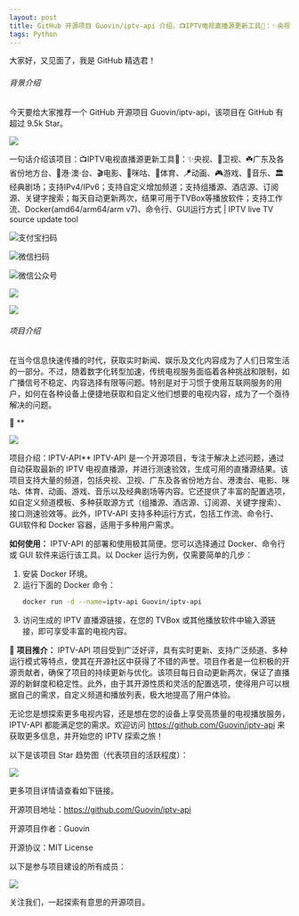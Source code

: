 ```yaml
---
layout: post
title: GitHub 开源项目 Guovin/iptv-api 介绍，📺IPTV电视直播源更新工具🚀：✨央视、📡卫视、☘️广东及各省份地方台、🌊港·澳·台、🎬电影、🎥咪咕、🏀体育、🪁动画、🎮游戏、🎵音乐、🏛经典剧场；支持IPv4/IPv6；支持自定义增加频道；支持组播源、酒店源、订阅源、关键字搜索；每天自动更新两次，结果可用于TVBox等播放软件；支持工作流、Docker(amd64/arm64/arm v7)、命令行、GUI运行方式 | IPTV live TV source update tool
tags: Python
---
```


大家好，又见面了，我是 GitHub 精选君！

###### 背景介绍

今天要给大家推荐一个 GitHub 开源项目 Guovin/iptv-api，该项目在 GitHub 有超过 9.5k Star。

![](https://stats.deeptrain.net/repo/Guovin/iptv-api/?theme=light)

一句话介绍该项目：📺IPTV电视直播源更新工具🚀：✨央视、📡卫视、☘️广东及各省份地方台、🌊港·澳·台、🎬电影、🎥咪咕、🏀体育、🪁动画、🎮游戏、🎵音乐、🏛经典剧场；支持IPv4/IPv6；支持自定义增加频道；支持组播源、酒店源、订阅源、关键字搜索；每天自动更新两次，结果可用于TVBox等播放软件；支持工作流、Docker(amd64/arm64/arm v7)、命令行、GUI运行方式 | IPTV live TV source update tool




![支付宝扫码](https://raw.githubusercontent.com/Guovin/iptv-api/master/./static/images/alipay.jpg)

![微信扫码](https://raw.githubusercontent.com/Guovin/iptv-api/master/./static/images/appreciate.jpg)

![微信公众号](https://raw.githubusercontent.com/Guovin/iptv-api/master/./static/images/qrcode.jpg)

![](https://raw.githubusercontent.com/Guovin/iptv-api/master/./static/images/logo.png)

![](https://raw.githubusercontent.com/Guovin/iptv-api/master/./docs/images/ui.png)


###### 项目介绍

在当今信息快速传播的时代，获取实时新闻、娱乐及文化内容成为了人们日常生活的一部分。不过，随着数字化转型加速，传统电视服务面临着各种挑战和限制，如广播信号不稳定、内容选择有限等问题。特别是对于习惯于使用互联网服务的用户，如何在各种设备上便捷地获取和自定义他们想要的电视内容，成为了一个亟待解决的问题。

🚀 **

![](https://raw.githubusercontent.com/ZhuPeng/pic/master/mac/compress_tmp-65f69a0fbc741de8e2a2908e6b77e2e8.png)

项目介绍：IPTV-API**
IPTV-API 是一个开源项目，专注于解决上述问题，通过自动获取最新的 IPTV 电视直播源，并进行测速验效，生成可用的直播源结果。该项目支持大量的频道，包括央视、卫视、广东及各省份地方台、港澳台、电影、咪咕、体育、动画、游戏、音乐以及经典剧场等内容。它还提供了丰富的配置选项，如自定义频道模板、多种获取源方式（组播源、酒店源、订阅源、关键字搜索）、接口测速验效等。此外，IPTV-API 支持多种运行方式，包括工作流、命令行、GUI软件和 Docker 容器，适用于多种用户需求。

**如何使用：**
IPTV-API 的部署和使用极其简便。您可以选择通过 Docker、命令行或 GUI 软件来运行该工具。以 Docker 运行为例，仅需要简单的几步：
1. 安装 Docker 环境。
2. 运行下面的 Docker 命令：
   ```bash
   docker run -d --name=iptv-api Guovin/iptv-api
   ```
3. 访问生成的 IPTV 直播源链接，在您的 TVBox 或其他播放软件中输入源链接，即可享受丰富的电视内容。

📣 **项目推介：**
IPTV-API 项目受到广泛好评，具有实时更新、支持广泛频道、多种运行模式等特点，使其在开源社区中获得了不错的声誉。项目作者是一位积极的开源贡献者，确保了项目的持续更新与优化。该项目每日自动更新两次，保证了直播源的新鲜度和稳定性。此外，由于其开源性质和灵活的配置选项，使得用户可以根据自己的需求，自定义频道和播放列表，极大地提高了用户体验。

无论您是想探索更多电视内容，还是想在您的设备上享受高质量的电视播放服务，IPTV-API 都能满足您的需求。欢迎访问 https://github.com/Guovin/iptv-api 来获取更多信息，并开始您的 IPTV 探索之旅！

以下是该项目 Star 趋势图（代表项目的活跃程度）：

![](https://api.star-history.com/svg?repos=Guovin/iptv-api&type=Timeline)

更多项目详情请查看如下链接。

开源项目地址：https://github.com/Guovin/iptv-api 

开源项目作者：Guovin

开源协议：MIT License

以下是参与项目建设的所有成员：

![](https://contrib.rocks/image?repo=Guovin/iptv-api)

关注我们，一起探索有意思的开源项目。

